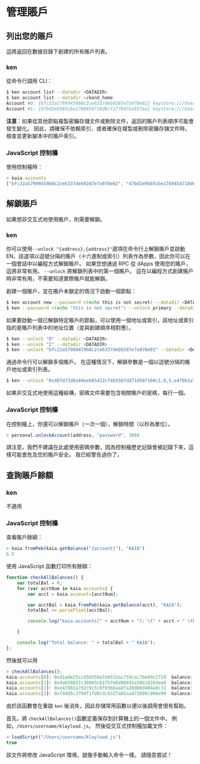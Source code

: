 # 管理賬戶

## 列出您的賬戶<a id="list-your-accounts"></a>

這將返回在數據目錄下創建的所有賬戶列表。

### ken <a id="ken"></a>

從命令行調用 CLI：

```bash
$ ken account list --datadir <DATADIR>
$ ken account list --datadir ~/kend_home
Account #0: {bfc22a57999459b0c2ce6337deb9287e7a970e02} keystore:///Users/username/kend_home/keystore/UTC--2019-03-26T07-02-58.524962000Z--bfc22a57999459b0c2ce6337deb9287e7a970e02
Account #1: {47bd2e9565cbe1789454718d6cf1778d7ea557aa} keystore:///Users/username/kend_home/keystore/UTC--2019-03-26T07-04-44.840061000Z--47bd2e9565cbe1789454718d6cf1778d7ea557aa
```

**注意**：如果從其他節點複製密鑰存儲文件或刪除文件，返回的賬戶列表順序可能會發生變化。 因此，請確保不依賴索引，或者確保在複製或刪除密鑰存儲文件時，檢查並更新腳本中的賬戶索引。

### JavaScript 控制檯<a id="javascript-console"></a>

使用控制檯時：

```javascript
> kaia.accounts
["bfc22a57999459b0c2ce6337deb9287e7a970e02", "47bd2e9565cbe1789454718d6cf1778d7ea557aa"]
```

## 解鎖賬戶<a id="unlock-accounts"></a>

如果想非交互式地使用賬戶，則需要解鎖。

### ken <a id="ken"></a>

你可以使用`--unlock "{address},{address}"`選項在命令行上解鎖賬戶並啟動 EN，該選項以逗號分隔的賬戶（十六進制或索引）列表作為參數，因此你可以在一個會話中以編程方式解鎖賬戶。 如果您想通過 RPC 從 dApps 使用您的賬戶，這將非常有用。 `--unlock` 將解鎖列表中的第一個賬戶。 這在以編程方式創建賬戶時非常有用，不需要知道實際賬戶就能解鎖。

創建一個賬戶，並在賬戶未鎖定的情況下啟動一個節點：

```bash
$ ken account new --password <(echo this is not secret) --datadir <DATADIR>
$ ken --password <(echo "this is not secret") --unlock primary --datadir <DATADIR> --rpccorsdomain localhost --verbosity 6 2>> log.log
```

如果要啟動一個已解鎖特定賬戶的節點，可以使用一個地址或索引，該地址或索引指的是賬戶列表中的地址位置（並與創建順序相對應）。

```bash
$ ken --unlock "0" --datadir <DATADIR>
$ ken --unlock "2" --datadir <DATADIR>
$ ken --unlock "bfc22a57999459b0c2ce6337deb9287e7a970e02" --datadir <DATADIR>
```

通過命令行可以解鎖多個賬戶。 在這種情況下，解鎖參數是一個以逗號分隔的賬戶地址或索引列表。

```bash
$ ken --unlock "0x407d73d8a49eeb85d32cf465507dd71d507100c1,0,5,e470b1a7d2c9c5c6f03bbaa8fa20db6d404a0c32" --datadir <DATADIR>
```

如果非交互式地使用這種結構，密碼文件需要包含相關賬戶的密碼，每行一個。

### JavaScript 控制檯<a id="javascript-console"></a>

在控制檯上，你還可以解鎖賬戶（一次一個），解鎖時間（以秒為單位）。

```javascript
> personal.unlockAccount(address, "password", 300)
```

請注意，我們不建議在此處使用密碼參數，因為控制檯歷史記錄會被記錄下來，這樣可能會危及您的賬戶安全。 我已經警告過你了。

## 查詢賬戶餘額<a id="check-account-balance"></a>

### ken <a id="ken"></a>

不適用

### JavaScript 控制檯<a id="javascript-console"></a>

查看賬戶餘額：

```javascript
> kaia.fromPeb(kaia.getBalance("{account}"), "KAIA")
6.5
```

使用 JavaScript 函數打印所有餘額：

```javascript
function checkAllBalances() {
    var totalBal = 0;
    for (var acctNum in kaia.accounts) {
        var acct = kaia.accounts[acctNum];

        var acctBal = kaia.fromPeb(kaia.getBalance(acct), "KAIA");
        totalBal += parseFloat(acctBal);

        console.log("kaia.accounts[" + acctNum + "]: \t" + acct + " \tbalance: " + acctBal + "KAIA");

    }

    console.log("Total balance: " + totalBal + " KAIA");
};
```

然後就可以用

```javascript
> checkAllBalances();
kaia.accounts[0]: 0xd1ade25ccd3d550a7eb532ac759cac7be09c2719  balance: 63.11848 KAIA
kaia.accounts[1]: 0xda65665fc30803cb1fb7e6d86691e20b1826dee0  balance: 0 KAIA
kaia.accounts[2]: 0xe470b1a7d2c9c5c6f03bbaa8fa20db6d404a0c32  balance: 1 KAIA
kaia.accounts[3]: 0xf4dd5c3794f1fd0cdc0327a83aa472609c806e99  balance: 6 KAIA
```

由於該函數會在重啟 `ken` 後消失，因此存儲常用函數以便以後調用會很有幫助。

首先，將 `checkAllBalances()`函數定義保存到計算機上的一個文件中。 例如，`/Users/username/klayload.js`。 然後從交互式控制檯加載文件：

```javascript
> loadScript("/Users/username/klayload.js")
true
```

該文件將修改 JavaScript 環境，就像手動輸入命令一樣。 請隨意嘗試！

